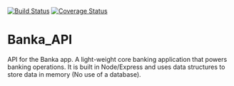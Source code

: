 [![Build Status](https://travis-ci.org/DrKimpatrick/Banka_API.svg?branch=master)](https://travis-ci.org/DrKimpatrick/Banka_API) [![Coverage Status](https://coveralls.io/repos/github/DrKimpatrick/Banka_API/badge.svg?branch=master)](https://coveralls.io/github/DrKimpatrick/Banka_API?branch=master)
# Banka_API
API for the Banka app. A light-weight core banking application that powers banking operations. It is built in Node/Express and uses data structures to store data in memory (No use of a database).
